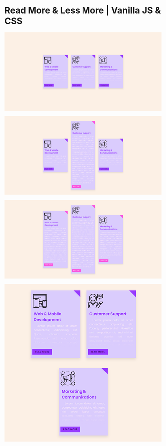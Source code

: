 # Read More & Less More | Vanilla JS & CSS

![ReadMdPic](images/ReadMdPic1.png)

![ReadMdPic](images/ReadMdPic2.png)

![ReadMdPic](images/ReadMdPic3.png)

![ReadMdPic](images/ReadMdPic4.png)



